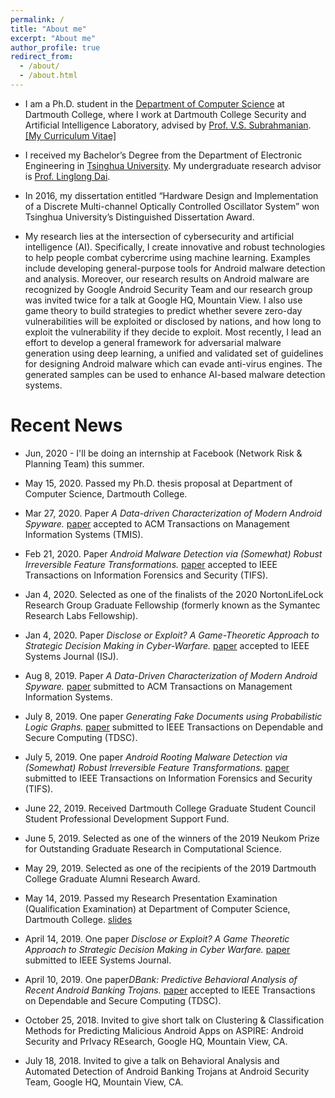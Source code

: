 ```yaml
---
permalink: /
title: "About me"
excerpt: "About me"
author_profile: true
redirect_from: 
  - /about/
  - /about.html
---
```



* I am a Ph.D. student in the [Department of Computer Science](https://web.cs.dartmouth.edu/) at Dartmouth College, where I work at Dartmouth College Security and Artificial Intelligence Laboratory, advised by [Prof. V.S. Subrahmanian](http://home.cs.dartmouth.edu/~vs//). [[My Curriculum Vitae]](http://qian-han.github.io/files/Qian_Han_CV.pdf)
* I received my Bachelor’s Degree from the Department of Electronic Engineering in [Tsinghua University](http://www.tsinghua.edu.cn/publish/thu2018en/index.html). My undergraduate research advisor is [Prof. Linglong Dai](http://oa.ee.tsinghua.edu.cn/dailinglong/). 
* In 2016, my dissertation entitled “Hardware Design and Implementation of a Discrete Multi-channel Optically Controlled Oscillator System” won Tsinghua University’s Distinguished Dissertation Award.

* My research lies at the intersection of cybersecurity and artificial intelligence (AI). Specifically, I create innovative and robust technologies to help people combat cybercrime using machine learning. Examples include developing general-purpose tools for Android malware detection and analysis. Moreover, our research results on Android malware are recognized by Google Android Security Team and our research group was invited twice for a talk at Google HQ, Mountain View. I also use game theory to build strategies to predict whether severe zero-day vulnerabilities will be exploited or disclosed by nations, and how long to exploit the vulnerability if they decide to exploit. Most recently, I lead an effort to develop a general framework for adversarial malware generation using deep learning, a unified and validated set of guidelines for designing Android malware which can evade anti-virus engines. The generated samples can be used to enhance AI-based malware detection systems.


# Recent News

* Jun, 2020 - I'll be doing an internship at Facebook (Network Risk & Planning Team) this summer.

* May 15, 2020. Passed my Ph.D. thesis proposal at Department of Computer Science, Dartmouth College.

* Mar 27, 2020. Paper <i>A Data-driven Characterization of Modern Android Spyware.</i> [paper](https://dl.acm.org/doi/pdf/10.1145/3382158) accepted to ACM Transactions on Management Information Systems (TMIS).

* Feb 21, 2020. Paper <i>Android Malware Detection via (Somewhat) Robust Irreversible Feature Transformations.</i> [paper](https://ieeexplore.ieee.org/abstract/document/9013026) accepted to IEEE Transactions on Information Forensics and Security (TIFS).

* Jan 4, 2020. Selected as one of the finalists of the 2020 NortonLifeLock Research Group Graduate Fellowship (formerly known as the Symantec Research Labs Fellowship).

* Jan 4, 2020. Paper <i>Disclose or Exploit? A Game-Theoretic Approach to Strategic Decision Making in Cyber-Warfare.</i> [paper](https://qian-han.github.io/files/DiscX.pdf) accepted to IEEE Systems Journal (ISJ).

* Aug 8, 2019. Paper <i>A Data-Driven Characterization of Modern Android Spyware.</i> [paper]() submitted to ACM Transactions on Management Information Systems.

* July 8, 2019. One paper <i>Generating Fake Documents using Probabilistic Logic Graphs.</i> [paper](https://qian-han.github.io/files/Fake_PLGs.pdf) submitted to IEEE Transactions on Dependable and Secure Computing (TDSC).

* July 5, 2019. One paper <i>Android Rooting Malware Detection via (Somewhat) Robust Irreversible Feature Transformations.</i> [paper](https://qian-han.github.io/files/FARM.pdf) submitted to IEEE Transactions on Information Forensics and Security (TIFS).

* June 22, 2019. Received Dartmouth College Graduate Student Council Student Professional Development Support Fund.

* June 5, 2019. Selected as one of the winners of the 2019 Neukom Prize for Outstanding Graduate Research in Computational Science.

* May 29, 2019. Selected as one of the recipients of the 2019 Dartmouth College Graduate Alumni Research Award.

* May 14, 2019. Passed my Research Presentation Examination (Qualification Examination) at Department of Computer Science, Dartmouth College. [slides](https://qian-han.github.io/files/RPE.pdf)

* April 14, 2019. One paper <i>Disclose or Exploit? A Game Theoretic Approach to Strategic Decision Making in Cyber Warfare.</i> [paper](https://qian-han.github.io/files/EOD.pdf) submitted to IEEE Systems Journal.

* April 10, 2019. One paper<i>DBank: Predictive Behavioral Analysis of Recent Android Banking Trojans.</i> [paper](https://ieeexplore.ieee.org/document/8684321) accepted to IEEE Transactions on Dependable and Secure Computing (TDSC).

* October 25, 2018. Invited to give short talk on Clustering & Classification Methods for Predicting Malicious Android Apps on ASPIRE: Android Security and PrIvacy REsearch, Google HQ, Mountain View, CA.

* July 18, 2018. Invited to give a talk on Behavioral Analysis and Automated Detection of Android Banking Trojans at Android Security Team, Google HQ, Mountain View, CA.
